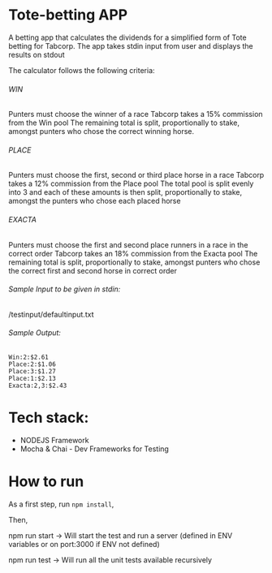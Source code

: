# Tote-betting APP
A betting app that calculates the dividends for a simplified form of Tote betting for
Tabcorp.  The app takes stdin input from user and displays the results on stdout

The calculator follows the following criteria:


###### WIN
Punters must choose the winner of a race
Tabcorp takes a 15% commission from the Win pool
The remaining total is split, proportionally to stake, amongst punters who chose the correct winning horse.


###### PLACE
Punters must choose the first, second or third place horse in a race
Tabcorp takes a 12% commission from the Place pool
The total pool is split evenly into 3 and each of these amounts is then split, proportionally to stake,
amongst the punters who chose each placed horse


###### EXACTA
Punters must choose the first and second place runners in a race in the correct order
Tabcorp takes an 18% commission from the Exacta pool
The remaining total is split, proportionally to stake, amongst punters who chose the correct first and
second horse in correct order

###### Sample Input to be given in stdin:
/testinput/defaultinput.txt


###### Sample Output:
```
Win:2:$2.61
Place:2:$1.06
Place:3:$1.27
Place:1:$2.13
Exacta:2,3:$2.43
```



# Tech stack:
- NODEJS Framework
- Mocha & Chai - Dev Frameworks for Testing


# How to run
As a first step, run `npm install`,


Then,


npm run start     -> Will start the test and run a server (defined in ENV variables or on port:3000 if ENV not defined)


npm run test      -> Will run all the unit tests available recursively

